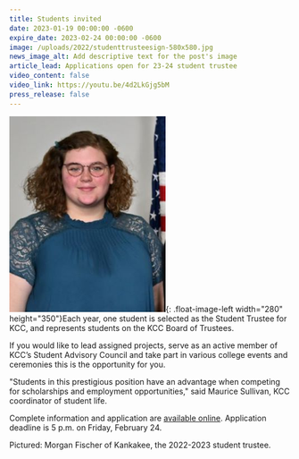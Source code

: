 ```yaml
---
title: Students invited
date: 2023-01-19 00:00:00 -0600
expire_date: 2023-02-24 00:00:00 -0600
image: /uploads/2022/studenttrusteesign-580x580.jpg
news_image_alt: Add descriptive text for the post's image
article_lead: Applications open for 23-24 student trustee
video_content: false
video_link: https://youtu.be/4d2LkGjg5bM
press_release: false
---
```

![](/uploads/2022/morganfischer280x350.jpg){: .float-image-left width="280" height="350"}Each year, one student is selected as the Student Trustee for KCC, and represents students on the KCC Board of Trustees.

If you would like to lead assigned projects, serve as an active member of KCC’s Student Advisory Council and take part in various college events and ceremonies this is the opportunity for you.

"Students in this prestigious position have an advantage when competing for scholarships and employment opportunities," said Maurice Sullivan, KCC coordinator of student life.

Complete information and application are&nbsp;[available online](https://form.jotform.com/200476436597161). Application deadline is 5 p.m. on Friday, February 24.&nbsp;

Pictured: Morgan Fischer of Kankakee, the 2022-2023 student trustee.